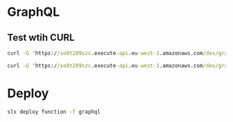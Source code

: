 # GraphQL

## Test wtih CURL

```bat
curl -G 'https://so8t289szc.execute-api.eu-west-1.amazonaws.com/dev/graphql' --data-urlencode 'query={getKey(key:"Username")}'

curl -G 'https://so8t289szc.execute-api.eu-west-1.amazonaws.com/dev/graphql' --data-urlencode 'query=mutation {setKey(key:"Username", value: "Luca")}'
```

# Deploy

```bat
sls deploy function -f graphql
```